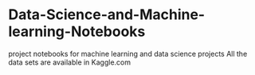 # Data-Science-and-Machine-learning-Notebooks
project notebooks for machine learning and data science projects 
All the data sets are available in Kaggle.com 

